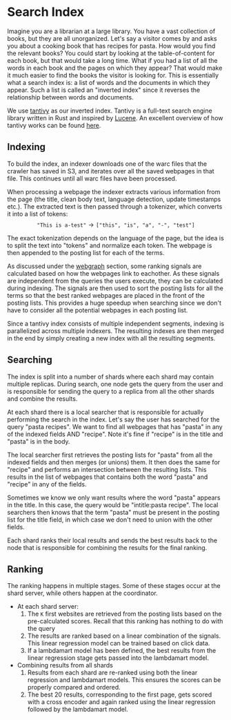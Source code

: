 # Search Index

Imagine you are a librarian at a large library. You have a vast collection of books, but they are all unorganized. Let's say a visitor comes by and asks you about a cooking book that has recipes for pasta. How would you find the relevant books? You could start by looking at the table-of-content for each book, but that would take a long time. What if you had a list of all the words in each book and the pages on which they appear? That would make it much easier to find the books the visitor is looking for. This is essentially what a search index is: a list of words and the documents in which they appear. Such a list is called an "inverted index" since it reverses the relationship between words and documents.

We use [tantivy](https://github.com/quickwit-oss/tantivy/) as our inverted index. Tantivy is a full-text search engine library written in Rust and inspired by [Lucene](https://lucene.apache.org/). An excellent overview of how tantivy works can be found [here](https://github.com/quickwit-oss/tantivy/blob/main/ARCHITECTURE.md).

## Indexing

To build the index, an indexer downloads one of the warc files that the crawler has saved in S3, and iterates over all the saved webpages in that file. This continues until all warc files have been processed.

When processing a webpage the indexer extracts various information from the page (the title, clean body text, language detection, update timestamps etc.). The extracted text is then passed through a tokenizer, which converts it into a list of tokens:
$$\texttt{"This is a-test"} \rightarrow \texttt{["this", "is", "a", "-", "test"]}$$

The exact tokenization depends on the language of the page, but the idea is to split the text into "tokens" and normalize each token. The webpage is then appended to the posting list for each of the terms.

As discussed under the [webgraph](webgraph.md#harmonic-centrality) section, some ranking signals are calculated based on how the webpages link to eachother. As these signals are independent from the queries the users execute, they can be calculated during indexing. The signals are then used to sort the posting lists for all the terms so that the best ranked webpages are placed in the front of the posting lists.
This provides a huge speedup when searching since we don't have to consider all the potential webpages in each posting list.

Since a tantivy index consists of multiple independent segments, indexing is parallelized across multiple indexers. The resulting indexes are then merged in the end by simply creating a new index with all the resulting segments.

## Searching

The index is split into a number of shards where each shard may contain multiple replicas. During search, one node gets the query from the user and is responsible for sending the query to a replica from all the other shards and combine the results.

At each shard there is a local searcher that is responsible for actually performing the search in the index. Let's say the user has searched for the query "pasta recipes". We want to find all webpages that has "pasta" in any of the indexed fields AND "recipe". Note it's fine if "recipe" is in the title and "pasta" is in the body.

The local searcher first retrieves the posting lists for "pasta" from all the indexed fields and then merges (or unions) them. It then does the same for "recipe" and performs an intersection between the resulting lists. This results in the list of webpages that contains both the word "pasta" and "recipe" in any of the fields.

Sometimes we know we only want results where the word "pasta" appears in the title. In this case, the query would be "intitle:pasta recipe". The local searchers then knows that the term "pasta" must be present in the posting list for the title field, in which case we don't need to union with the other fields.

Each shard ranks their local results and sends the best results back to the node that is responsible for combining the results for the final ranking.

## Ranking

The ranking happens in multiple stages. Some of these stages occur at the shard server, while others happen at the coordinator.

- At each shard server:
  1. The `K` first websites are retrieved from the posting lists based on the pre-calculated scores. Recall that this ranking has nothing to do with the query
  2. The results are ranked based on a linear combination of the signals. This linear regression model can be trained based on click data.
  3. If a lambdamart model has been defined, the best results from the linear regression stage gets passed into the lambdamart model.
- Combining results from all shards
  1. Results from each shard are re-ranked using both the linear regression and lambdamart models. This ensures the scores can be properly compared and ordered.
  2. The best 20 results, corresponding to the first page, gets scored with a cross encoder and again ranked using the linear regression followed by the lambdamart model.
